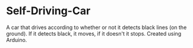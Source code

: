 # Self-Driving-Car

A car that drives according to whether or not it detects black lines (on the ground). If it detects black, it moves, if it doesn't it stops.
Created using Arduino.
